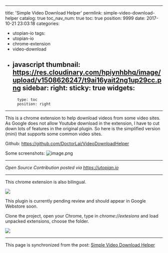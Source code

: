 
---
title: 'Simple Video Download Helper'
permlink: simple-video-download-helper
catalog: true
toc_nav_num: true
toc: true
position: 9999
date: 2017-10-21 23:03:18
categories:
- utopian-io
tags:
- utopian-io
- chrome-extension
- video-download
- javascript
thumbnail: https://res.cloudinary.com/hpiynhbhq/image/upload/v1508626247/t9ai16yait2ng1up29cc.png
sidebar:
    right:
        sticky: true
widgets:
    -
        type: toc
        position: right
---


This is a chrome extension to help download videos from some video sites.
As Google does not allow Youtube download in the extension, I have to cut down lots of features in the original plugin. So here is the simplified version (mini) that supports some common video sites.

Github:  https://github.com/DoctorLai/VideoDownloadHelper

Some screenshots:
![image.png](https://res.cloudinary.com/hpiynhbhq/image/upload/v1508626247/t9ai16yait2ng1up29cc.png) 
<br /><hr/><em>Open Source Contribution posted via https://utopian.io</em><hr/>

This chrome extension is also bilingual.

![](https://steemitimages.com/DQmezTPwCw7QjGNRSoagKM6NeyBsARgaEpzxnFnQ9EKfjni/image.png) 

This plugin is currently pending review and should appear in Google Webstore soon.

Clone the project, open your Chrome, type in *chrome://extesions* and load unpacked extensions, choose the folder.

![](https://steemitimages.com/DQmVKRho64gfQwJ9EvhP4p6fX2mvefNEHUHDJ6zCvxc8bsG/image.png)

- - -

This page is synchronized from the post: [Simple Video Download Helper](https://steemit.com/@justyy/simple-video-download-helper)
